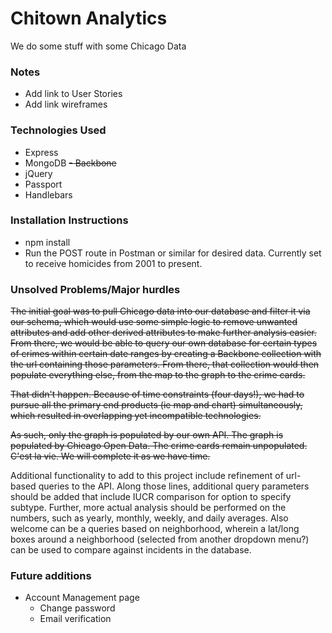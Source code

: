 # Chitown Analytics
We do some stuff with some Chicago Data

### Notes
- Add link to User Stories
- Add link wireframes


### Technologies Used
- Express
- MongoDB
~~- Backbone~~
- jQuery
- Passport
- Handlebars

### Installation Instructions
- npm install
- Run the POST route in Postman or similar for desired data. Currently set to receive homicides from 2001 to present.

### Unsolved Problems/Major hurdles
~~The initial goal was to pull Chicago data into our database and filter it via our schema, which would use some simple logic to remove unwanted attributes and add other derived attributes to make further analysis easier. From there, we would be able to query our own database for certain types of crimes within certain date ranges by creating a Backbone collection with the url containing those parameters. From there, that collection would then populate everything else, from the map to the graph to the crime cards.~~

~~That didn't happen. Because of time constraints (four days!), we had to pursue all the primary end products (ie map and chart) simultaneously, which resulted in overlapping yet incompatible technologies.~~

~~As such, only the graph is populated by our own API. The graph is populated by Chicago Open Data. The crime cards remain unpopulated. C'est la vie. We will complete it as we have time.~~

Additional functionality to add to this project include refinement of url-based queries to the API. Along those lines, additional query parameters should be added that include IUCR comparison for option to specify subtype. Further, more actual analysis should be performed on the numbers, such as yearly, monthly, weekly, and daily averages. Also welcome can be a queries based on neighborhood, wherein a lat/long boxes around a neighborhood (selected from another dropdown menu?) can be used to compare against incidents in the database.

### Future additions
- Account Management page
  - Change password
  - Email verification
